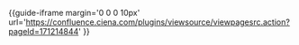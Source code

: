 <div class="description">

{{guide-iframe margin='0 0 0 10px'
url='https://confluence.ciena.com/plugins/viewsource/viewpagesrc.action?pageId=171214844'
}}

</div>
